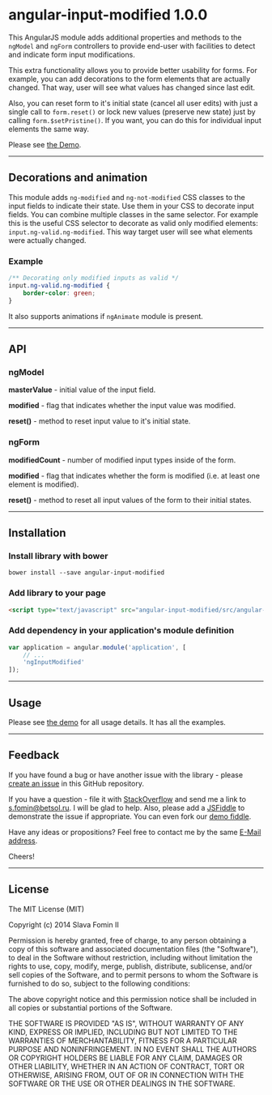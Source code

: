 # angular-input-modified 1.0.0

This AngularJS module adds additional properties and methods to the `ngModel` and `ngForm` controllers
to provide end-user with facilities to detect and indicate form input modifications.

This extra functionality allows you to provide better usability for forms.
For example, you can add decorations to the form elements that are actually changed.
That way, user will see what values has changed since last edit.

Also, you can reset form to it's initial state (cancel all user edits) with just a single call to `form.reset()` or
lock new values (preserve new state) just by calling `form.$setPristine()`.
If you want, you can do this for individual input elements the same way.

Please see [the Demo][demo].

---

## Decorations and animation

This module adds `ng-modified` and `ng-not-modified` CSS classes to the input fields to indicate their state.
Use them in your CSS to decorate input fields. You can combine multiple classes in the same selector.
For example this is the useful CSS selector to decorate as valid only modified elements: `input.ng-valid.ng-modified`.
This way target user will see what elements were actually changed.

### Example

``` css
/** Decorating only modified inputs as valid */
input.ng-valid.ng-modified {
    border-color: green;
}
```

It also supports animations if `ngAnimate` module is present.

---

## API

### ngModel

**masterValue** - 
initial value of the input field.

**modified** - 
flag that indicates whether the input value was modified.

**reset()** - 
method to reset input value to it's initial state.

### ngForm

**modifiedCount** - 
number of modified input types inside of the form.

**modified** - 
flag that indicates whether the form is modified (i.e. at least one element is modified).

**reset()** - 
method to reset all input values of the form to their initial states.

---

## Installation

### Install library with bower

`bower install --save angular-input-modified`

### Add library to your page

``` html
<script type="text/javascript" src="angular-input-modified/src/angular-input-modified.js"></script>
```

### Add dependency in your application's module definition

``` javascript
var application = angular.module('application', [
    // ...
    'ngInputModified'
]);
```

---

## Usage

Please see [the demo][demo] for all usage details. It has all the examples.

---

## Feedback

If you have found a bug or have another issue with the library - please [create an issue][new-issue] in this GitHub repository.

If you have a question - file it with [StackOverflow][so-ask] and send me a
link to [s.fomin@betsol.ru][email]. I will be glad to help.
Also, please add a [JSFiddle][jsfiddle] to demonstrate the issue if appropriate.
You can even fork our [demo fiddle][demo].

Have any ideas or propositions? Feel free to contact me by the same [E-Mail address][email].

Cheers!

---

## License

The MIT License (MIT)

Copyright (c) 2014 Slava Fomin II

Permission is hereby granted, free of charge, to any person obtaining a copy
of this software and associated documentation files (the "Software"), to deal
in the Software without restriction, including without limitation the rights
to use, copy, modify, merge, publish, distribute, sublicense, and/or sell
copies of the Software, and to permit persons to whom the Software is
furnished to do so, subject to the following conditions:

The above copyright notice and this permission notice shall be included in
all copies or substantial portions of the Software.

THE SOFTWARE IS PROVIDED "AS IS", WITHOUT WARRANTY OF ANY KIND, EXPRESS OR
IMPLIED, INCLUDING BUT NOT LIMITED TO THE WARRANTIES OF MERCHANTABILITY,
FITNESS FOR A PARTICULAR PURPOSE AND NONINFRINGEMENT. IN NO EVENT SHALL THE
AUTHORS OR COPYRIGHT HOLDERS BE LIABLE FOR ANY CLAIM, DAMAGES OR OTHER
LIABILITY, WHETHER IN AN ACTION OF CONTRACT, TORT OR OTHERWISE, ARISING FROM,
OUT OF OR IN CONNECTION WITH THE SOFTWARE OR THE USE OR OTHER DEALINGS IN
THE SOFTWARE.

[so-ask]: http://stackoverflow.com/questions/ask?tags=angularjs,javascript
[email]: mailto:s.fomin@betsol.ru
[jsfiddle]: http://jsfiddle.net/
[demo]: http://jsfiddle.net/slavafomin/R6Yhx/
[new-issue]: https://github.com/betsol/angular-input-modified/issues/new
